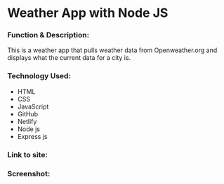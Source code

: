 # Weather App with Node JS
 
<h3>Function & Description:</h3>
This is a weather app that pulls weather data from Openweather.org and displays what the current data for a city is.


<h3>Technology Used:</h3>

- HTML
- CSS
- JavaScript
- GitHub
- Netlify
- Node js
- Express js


<h3>Link to site:</h3>


<h3>Screenshot:</h3>

